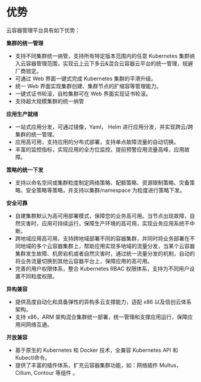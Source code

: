 # 优势

云容器管理平台具有如下优势：

**集群的统一管理**

- 支持不同集群统一纳管，支持所有特定版本范围内的任意 Kubernetes 集群纳入云容器管理范围，实现云上云下多云&混合云容器云平台的统一管理，规避厂商锁定。
- 可通过 Web 界面一键式完成 Kubernetes 集群的平滑升级。
- 统一 Web 界面实现集群创建、集群节点的扩缩容等管理能力。
- 一键式证书轮滚，自检集群可在 Web 界面实现证书轮滚。
- 支持超大规模集群的统一纳管

**应用生产就绪**

- 一站式应用分发，可通过镜像，Yaml， Helm 进行应用分发，并实现跨云/跨集群的统一管理。
- 应用高可用，支持应用的分布式部署，支持单点故障流量的自动切换。
- 丰富的监控指标，实现应用的全方位监控，提前预警应用流量高峰，应用故障。

**策略的统一下发**

- 支持以命名空间或集群粒度制定网络策略、配额策略、资源限制策略、灾备策略、安全策略等策略，并支持以集群/namespace 为粒度进行策略下发。

**安全可靠**

- 自建集群默认为高可用部署模式，保障您的业务高可用。当节点出现故障，自然灾害时，应用可持续运行，保障生产环境的高可用，实现业务应用系统不中断。
- 跨地域应用高可用，支持跨地域部署不同的容器集群，并同时将业务部署在不同地域的多个云容器集群上，帮助应用实现多地域的流量分发，当某个云容器集群发生故障、机房宕机或者自然灾害时，通过统一流量分发的机制，自动的将业务流量切换到其他云容器平台上，保障应用的高可用。
- 完善的用户权限体系，整合 Kubernetes RBAC 权限体系，支持为不同用户设置不同粒度权限。

**异构兼容**

- 提供高度自动化和具备弹性的异构多云支撑能力，适配 x86 以及信创云体系架构。
- 支持 x86，ARM 架构混合集群统一部署，统一管理和支撑应用运行，保障应用间网络互通。

**开放兼容**

- 基于原生的 Kubernetes 和 Docker 技术，全兼容 Kubernetes API 和 Kubectl命令。
- 提供了丰富的插件体系，扩充云容器集群功能，如：网络插件 Multus，Cillum, Contour 等组件 。
